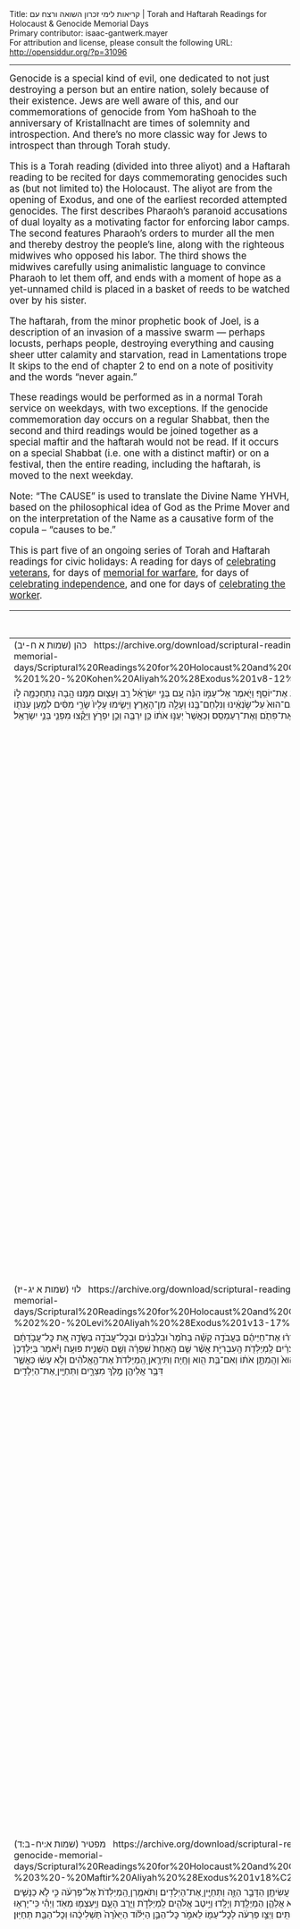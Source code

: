 <html>
<head></head>
<body>
Title: קריאות לימי זכרון השואה ורצח עם | Torah and Haftarah Readings for Holocaust & Genocide Memorial Days<br />
Primary contributor: isaac-gantwerk.mayer<br />
For attribution and license, please consult the following URL: <a href="http://opensiddur.org/?p=31096">http://opensiddur.org/?p=31096</a>
<p />
<hr />

<div class="english" style="font-size: 1.2em;">
Genocide is a special kind of evil, one dedicated to not just destroying a person but an entire nation, solely because of their existence. Jews are well aware of this, and our commemorations of genocide from Yom haShoah to the anniversary of Kristallnacht are times of solemnity and introspection. And there’s no more classic way for Jews to introspect than through Torah study. 

This is a Torah reading (divided into three aliyot) and a Haftarah reading to be recited for days commemorating genocides such as (but not limited to) the Holocaust. The aliyot are from the opening of Exodus, and one of the earliest recorded attempted genocides. The first describes Pharaoh’s paranoid accusations of dual loyalty as a motivating factor for enforcing labor camps. The second features Pharaoh’s orders to murder all the men and thereby destroy the people’s line, along with the righteous midwives who opposed his labor. The third shows the midwives carefully using animalistic language to convince Pharaoh to let them off, and ends with a moment of hope as a yet-unnamed child is placed in a basket of reeds to be watched over by his sister. 

The haftarah, from the minor prophetic book of Joel, is a description of an invasion of a massive swarm — perhaps locusts, perhaps people, destroying everything and causing sheer utter calamity and starvation, read in Lamentations trope It skips to the end of chapter 2 to end on a note of positivity and the words “never again.” 

These readings would be performed as in a normal Torah service on weekdays, with two exceptions. If the genocide commemoration day occurs on a regular Shabbat, then the second and third readings would be joined together as a special maftir and the haftarah would not be read. If it occurs on a special Shabbat (i.e. one with a distinct maftir) or on a festival, then the entire reading, including the haftarah, is moved to the next weekday. 

Note: “The CAUSE” is used to translate the Divine Name YHVH, based on the philosophical idea of God as the Prime Mover and on the interpretation of the Name as a causative form of the copula – “causes to be.” 

This is part five of an ongoing series of Torah and Haftarah readings for civic holidays: A reading for days of <a href="https://opensiddur.org/readings-and-sourcetexts/festival-and-fast-day-readings/secular/veterans-day-readings/torah-and-haftarah-readings-for-military-veterans-and-memorial-days-by-isaac-mayer/">celebrating veterans</a>, for days of <a href="https://opensiddur.org/readings-and-sourcetexts/festival-and-fast-day-readings/secular/memorial-day-readings/torah-and-haftarah-readings-for-memorial-day-compiled-by-isaac-gantwerk-mayer/">memorial for warfare</a>, for days of <a href="https://opensiddur.org/readings-and-sourcetexts/festival-and-fast-day-readings/secular/independence-day-us-readings/torah-and-haftarah-readings-for-the-fourth-of-july-independence-day/">celebrating independence</a>, and one for days of <a href="https://opensiddur.org/readings-and-sourcetexts/festival-and-fast-day-readings/secular/labor-day-readings/torah-and-haftarah-readings-for-days-recognizing-organized-labor-and-labor-rights-by-isaac-mayer/">celebrating the worker</a>.
</div>

<table style="margin-left: auto;margin-right: auto;" class="draggable">
<thead><tr><th id="x" style="text-align: right;">Source (Hebrew)</th><th style="text-align: left;">Translation (English)</th></tr></thead>
<tbody>
<tr><td style="vertical-align:top;">
<div class="liturgy"><span lang="he">
כהן (שמות א ח-יב)
&nbsp;
https://archive.org/download/scriptural-readings-for-holocaust-and-genocide-memorial-days/Scriptural%20Readings%20for%20Holocaust%20and%20Genocide%20Memorial%20Days%20-%201%20-%20Kohen%20Aliyah%20%28Exodus%201v8-12%29.mp3
</span></div></td>
 
<td style="vertical-align:top;">
<div class="english">
Kohen: Exodus 1:8-12
</div></td></tr>


<tr><td style="vertical-align:top;">
<div class="liturgy"><span lang="he">
וַיָּ֥קׇם מֶֽלֶךְ־חָדָ֖שׁ עַל־מִצְרָ֑יִם אֲשֶׁ֥ר לֹֽא־יָדַ֖ע אֶת־יוֹסֵֽף׃ וַיֹּ֖אמֶר אֶל־עַמּ֑וֹ הִנֵּ֗ה עַ֚ם בְּנֵ֣י יִשְׂרָאֵ֔ל רַ֥ב וְעָצ֖וּם מִמֶּֽנּוּ׃ הָ֥בָה נִֽתְחַכְּמָ֖ה ל֑וֹ פֶּן־יִרְבֶּ֗ה וְהָיָ֞ה כִּֽי־תִקְרֶ֤אנָה מִלְחָמָה֙ וְנוֹסַ֤ף גַּם־הוּא֙ עַל־שֹׂ֣נְאֵ֔ינוּ וְנִלְחַם־בָּ֖נוּ וְעָלָ֥ה מִן־הָאָֽרֶץ׃ וַיָּשִׂ֤ימוּ עָלָיו֙ שָׂרֵ֣י מִסִּ֔ים לְמַ֥עַן עַנֹּת֖וֹ בְּסִבְלֹתָ֑ם וַיִּ֜בֶן עָרֵ֤י מִסְכְּנוֹת֙ לְפַרְעֹ֔ה אֶת־פִּתֹ֖ם וְאֶת־רַעַמְסֵֽס׃ וְכַאֲשֶׁר֙ יְעַנּ֣וּ אֹת֔וֹ כֵּ֥ן יִרְבֶּ֖ה וְכֵ֣ן יִפְרֹ֑ץ וַיָּקֻ֕צוּ מִפְּנֵ֖י בְּנֵ֥י יִשְׂרָאֵֽל׃
</span></div></td>
 
<td style="vertical-align:top;">
<div class="english">
And a new king arose over Egypt who had not known Joseph. And he said to his people, “Look, the people of the children of Israel are too numerous and strong for us. Come, let’s be cunning about them, lest they multiply, and if war is called it would join with our rivals as a fifth column and leave the land.” And they placed over them gang overseers in order to oppress them with their labors, and they build fortress cities for Pharaoh, Pithom and Ra’amses. And when they were oppressing them, yet they grew and yet they spread, and the [Egyptians] loathed the children of Israel.
</div></td></tr>


<tr><td style="vertical-align:top;">
<div class="liturgy"><span lang="he">
לוי (שמות א יג-יז)
&nbsp;
https://archive.org/download/scriptural-readings-for-holocaust-and-genocide-memorial-days/Scriptural%20Readings%20for%20Holocaust%20and%20Genocide%20Memorial%20Days%20-%202%20-%20Levi%20Aliyah%20%28Exodus%201v13-17%29.mp3
</span></div></td>
 
<td style="vertical-align:top;">
<div class="english">
Levi: Exodus 1:13-17
</div></td></tr>


<tr><td style="vertical-align:top;">
<div class="liturgy"><span lang="he">
וַיַּעֲבִ֧דוּ מִצְרַ֛יִם אֶת־בְּנֵ֥י יִשְׂרָאֵ֖ל בְּפָֽרֶךְ׃ וַיְמָרְר֨וּ אֶת־חַיֵּיהֶ֜ם בַּעֲבֹדָ֣ה קָשָׁ֗ה בְּחֹ֙מֶר֙ וּבִלְבֵנִ֔ים וּבְכׇל־עֲבֹדָ֖ה בַּשָּׂדֶ֑ה אֵ֚ת כׇּל־עֲבֹ֣דָתָ֔ם אֲשֶׁר־עָבְד֥וּ בָהֶ֖ם בְּפָֽרֶךְ׃ וַיֹּ֙אמֶר֙ מֶ֣לֶךְ מִצְרַ֔יִם לַֽמְיַלְּדֹ֖ת הָֽעִבְרִיֹּ֑ת אֲשֶׁ֨ר שֵׁ֤ם הָֽאַחַת֙ שִׁפְרָ֔ה וְשֵׁ֥ם הַשֵּׁנִ֖ית פּוּעָֽה׃ וַיֹּ֗אמֶר בְּיַלֶּדְכֶן֙ אֶת־הָֽעִבְרִיּ֔וֹת וּרְאִיתֶ֖ן עַל־הָאׇבְנָ֑יִם אִם־בֵּ֥ן הוּא֙ וַהֲמִתֶּ֣ן אֹת֔וֹ וְאִם־בַּ֥ת הִ֖וא וָחָֽיָה׃ וַתִּירֶ֤אןָ הַֽמְיַלְּדֹת֙ אֶת־הָ֣אֱלֹהִ֔ים וְלֹ֣א עָשׂ֔וּ כַּאֲשֶׁ֛ר דִּבֶּ֥ר אֲלֵיהֶ֖ן מֶ֣לֶךְ מִצְרָ֑יִם וַתְּחַיֶּ֖יןָ אֶת־הַיְלָדִֽים׃
</span></div></td>
 
<td style="vertical-align:top;">
<div class="english">
And Egypt, they worked the children of Israel harshly. And they embittered their lives with hard labor, with mortar and bricks and all fieldwork, all the labor that they did for them was harsh. And the king of Egypt said to the Hebrew midwives — of whom one was named Shifra and the other was named Pu’a. And he said, “When you are birthing the Hebrews, look at the pair of stones; if it is a boy kill him, and if it is a girl she may live.” And the midwives feared God and did not do as the king of Egypt told them, and let the boys live.
</div></td></tr>


<tr><td style="vertical-align:top;">
<div class="liturgy"><span lang="he">
מפטיר (שמות א:יח-ב:ד)
&nbsp;
https://archive.org/download/scriptural-readings-for-holocaust-and-genocide-memorial-days/Scriptural%20Readings%20for%20Holocaust%20and%20Genocide%20Memorial%20Days%20-%203%20-%20Maftir%20Aliyah%20%28Exodus%201v18%C2%B72%204%29.mp3
</span></div></td>
 
<td style="vertical-align:top;">
<div class="english">
Maftir: Exodus 1:18-2:4
</div></td></tr>


<tr><td style="vertical-align:top;">
<div class="liturgy"><span lang="he">
וַיִּקְרָ֤א מֶֽלֶךְ־מִצְרַ֙יִם֙ לַֽמְיַלְּדֹ֔ת וַיֹּ֣אמֶר לָהֶ֔ן מַדּ֥וּעַ עֲשִׂיתֶ֖ן הַדָּבָ֣ר הַזֶּ֑ה וַתְּחַיֶּ֖יןָ אֶת־הַיְלָדִֽים׃ וַתֹּאמַ֤רְןָ הַֽמְיַלְּדֹת֙ אֶל־פַּרְעֹ֔ה כִּ֣י לֹ֧א כַנָּשִׁ֛ים הַמִּצְרִיֹּ֖ת הָֽעִבְרִיֹּ֑ת כִּֽי־חָי֣וֹת הֵ֔נָּה בְּטֶ֨רֶם תָּב֧וֹא אֲלֵהֶ֛ן הַמְיַלֶּ֖דֶת וְיָלָֽדוּ׃ וַיֵּ֥יטֶב אֱלֹהִ֖ים לַֽמְיַלְּדֹ֑ת וַיִּ֧רֶב הָעָ֛ם וַיַּֽעַצְמ֖וּ מְאֹֽד׃ וַיְהִ֕י כִּֽי־יָרְא֥וּ הַֽמְיַלְּדֹ֖ת אֶת־הָאֱלֹהִ֑ים וַיַּ֥עַשׂ לָהֶ֖ם בָּתִּֽים׃ וַיְצַ֣ו פַּרְעֹ֔ה לְכׇל־עַמּ֖וֹ לֵאמֹ֑ר כׇּל־הַבֵּ֣ן הַיִּלּ֗וֹד הַיְאֹ֙רָה֙ תַּשְׁלִיכֻ֔הוּ וְכׇל־הַבַּ֖ת תְּחַיּֽוּן׃    
</span></div></td>
 
<td style="vertical-align:top;">
<div class="english">
And the king of Egypt called to the midwives and said to them, “Why have you done this thing and let the boys live?” And the midwives said to Pharaoh, “For not like Egyptian women are the Hebrews, for they are beastly — by the time the midwife gets to them they have been born.” And God was good to the midwives and the people increased and grew stronger. And since the midwives feared God, God made houses for them. And Pharaoh commanded all his people and said, “Every son born, into the Nile throw him, and let only the daughters live.”
</div></td></tr>


<tr><td style="vertical-align:top;">
<div class="liturgy"><span lang="he">
וַיֵּ֥לֶךְ אִ֖ישׁ מִבֵּ֣ית לֵוִ֑י וַיִּקַּ֖ח אֶת־בַּת־לֵוִֽי׃ וַתַּ֥הַר הָאִשָּׁ֖ה וַתֵּ֣לֶד בֵּ֑ן וַתֵּ֤רֶא אֹתוֹ֙ כִּי־ט֣וֹב ה֔וּא וַֽתִּצְפְּנֵ֖הוּ שְׁלֹשָׁ֥ה יְרָחִֽים׃ וְלֹא־יָכְלָ֣ה עוֹד֮ הַצְּפִינוֹ֒ וַתִּֽקַּֽח־לוֹ֙ תֵּ֣בַת גֹּ֔מֶא וַתַּחְמְרָ֥ה בַחֵמָ֖ר וּבַזָּ֑פֶת וַתָּ֤שֶׂם בָּהּ֙ אֶת־הַיֶּ֔לֶד וַתָּ֥שֶׂם בַּסּ֖וּף עַל־שְׂפַ֥ת הַיְאֹֽר׃ וַתֵּתַצַּ֥ב אֲחֹת֖וֹ מֵרָחֹ֑ק לְדֵעָ֕ה מַה־יֵּעָשֶׂ֖ה לֽוֹ׃
</span></div></td>
 
<td style="vertical-align:top;">
<div class="english">
And a man from the house of Levi went and married a daughter of Levi. And the woman conceived and gave birth to a son, and she saw that he was good, and hid him three months. And she could not hide him any longer, and she took for him a basket of papyrus and pitched it with pitch and asphalt, and placed the boy in it, and placed it in the reeds at the bank of the Nile. And his sister stationed herself from afar to see what would become of him.
</div></td></tr>


<tr><td style="vertical-align:top;">
<div class="liturgy"><span lang="he">
הפטרה (יואל א:א-כ, יואל ב:כה-כז)
<span class="instruction" style="color: #0099ff;">מילים בכחול נקראו בניגון איכה</span>
&nbsp;
https://archive.org/download/scriptural-readings-for-holocaust-and-genocide-memorial-days/Scriptural%20Readings%20for%20Holocaust%20and%20Genocide%20Memorial%20Days%20-%204%20-%20Haftarah%20%28Joel%201v1-20%2C%202v25-27%29.mp3
</span></div></td>
 
<td style="vertical-align:top;">
<div class="english">
Haftarah: Joel 1:1-20 & 2:25-27 
<span class="instruction" style="color: #0099ff;">words in blue are read in Lamentations melody</span>
</div></td></tr>


<tr><td style="vertical-align:top;">
<div class="liturgy"><span lang="he">
דְּבַר־יְהֹוָה֙ אֲשֶׁ֣ר הָיָ֔ה אֶל־יוֹאֵ֖ל בֶּן־פְּתוּאֵֽל׃ <span style="color: #0099ff;">שִׁמְעוּ־זֹאת֙ הַזְּקֵנִ֔ים וְהַֽאֲזִ֔ינוּ כֹּ֖ל יוֹשְׁבֵ֣י הָאָ֑רֶץ הֶהָ֤יְתָה זֹּאת֙ בִּֽימֵיכֶ֔ם וְאִ֖ם בִּימֵ֥י אֲבֹתֵיכֶֽם׃ עָלֶ֖יהָ לִבְנֵיכֶ֣ם סַפֵּ֑רוּ וּבְנֵיכֶם֙ לִבְנֵיהֶ֔ם וּבְנֵיהֶ֖ם לְד֥וֹר אַחֵֽר׃ יֶ֤תֶר הַגָּזָם֙ אָכַ֣ל הָאַרְבֶּ֔ה וְיֶ֥תֶר הָאַרְבֶּ֖ה אָכַ֣ל הַיָּ֑לֶק וְיֶ֣תֶר הַיֶּ֔לֶק אָכַ֖ל הֶחָסִֽיל׃ הָקִ֤יצוּ שִׁכּוֹרִים֙ וּבְכ֔וּ וְהֵילִ֖לוּ כׇּל־שֹׁ֣תֵי יָ֑יִן עַל־עָסִ֕יס כִּ֥י נִכְרַ֖ת מִפִּיכֶֽם׃ כִּי־גוֹי֙ עָלָ֣ה עַל־אַרְצִ֔י עָצ֖וּם וְאֵ֣ין מִסְפָּ֑ר שִׁנָּיו֙ שִׁנֵּ֣י אַרְיֵ֔ה וּֽמְתַלְּע֥וֹת לָבִ֖יא לֽוֹ׃ שָׂ֤ם גַּפְנִי֙ לְשַׁמָּ֔ה וּתְאֵנָתִ֖י לִקְצָפָ֑ה חָשֹׂ֤ף חֲשָׂפָהּ֙ וְהִשְׁלִ֔יךְ הִלְבִּ֖ינוּ שָׂרִיגֶֽיהָ׃ אֱלִ֕י כִּבְתוּלָ֥ה חֲגֻרַת־שַׂ֖ק עַל־בַּ֥עַל נְעוּרֶֽיהָ׃ הׇכְרַ֥ת מִנְחָ֛ה וָנֶ֖סֶךְ מִבֵּ֣ית יְהֹוָ֑ה אָֽבְלוּ֙ הַכֹּ֣הֲנִ֔ים מְשָׁרְתֵ֖י יְהֹוָֽה׃ שֻׁדַּ֣ד שָׂדֶ֔ה אָבְלָ֖ה אֲדָמָ֑ה כִּ֚י שֻׁדַּ֣ד דָּגָ֔ן הוֹבִ֥ישׁ תִּיר֖וֹשׁ אֻמְלַ֥ל יִצְהָֽר׃ הֹבִ֣ישׁוּ אִכָּרִ֗ים הֵילִ֙ילוּ֙ כֹּֽרְמִ֔ים עַל־חִטָּ֖ה וְעַל־שְׂעֹרָ֑ה כִּ֥י אָבַ֖ד קְצִ֥יר שָׂדֶֽה׃ הַגֶּ֣פֶן הוֹבִ֔ישָׁה וְהַתְּאֵנָ֖ה אֻמְלָ֑לָה רִמּ֞וֹן גַּם־תָּמָ֣ר וְתַפּ֗וּחַ כׇּל־עֲצֵ֤י הַשָּׂדֶה֙ יָבֵ֔שׁוּ כִּי־הֹבִ֥ישׁ שָׂשׂ֖וֹן מִן־בְּנֵ֥י אָדָֽם׃</span>
</span></div></td>
 
<td style="vertical-align:top;">
<div class="english">
The word of the CAUSE that was of Joel son of Pethuel. <span style="color: #0099ff;">Hear this, elders, give ear, all residents of the earth, has something like this occurred in your days or the days of your ancestors? Upon your children tell it, and your children to their children, and their children to the next generation. What the cutter left, the locust has consumed; what the locust left, the larva has consumed, what the larva has left, the hopper has consumed. Wake up, drunkards, and weep, wail, all wine drinkers, for the juice cut off from your face! For a nation has arisen upon My land, vast and countless, its teeth the teeth of lions, its fangs those of the king of beasts. My vines it has made waste, My fig-trees to splinter, stripping, stripping and discarding, their tendrils made white. Lament like a maiden sackcloth-girt for the husband of her youth! Offering and libation have been cut off from the house of the CAUSE, mourn, priests, attendants to the CAUSE! Ravaged is the field, lost is the ground, for ravaged is the grain, withered is the wine, feeble is the oil! Farmworkers wither, vinedressers wail over wheat and barley, for lost is the crop of the field. The vine withers, the fig-tree is feeble, pomegranate, date, and apple and all the fruits of the field wither, for gladness has withered from mortals.</span> 
</div></td></tr>


<tr><td style="vertical-align:top;">
<div class="liturgy"><span lang="he">
<span style="color: #0099ff;">חִגְר֨וּ וְסִפְד֜וּ הַכֹּהֲנִ֗ים הֵילִ֙ילוּ֙ מְשָׁרְתֵ֣י מִזְבֵּ֔חַ בֹּ֚אוּ לִ֣ינוּ בַשַּׂקִּ֔ים מְשָׁרְתֵ֖י אֱלֹהָ֑י כִּ֥י נִמְנַ֛ע מִבֵּ֥ית אֱלֹהֵיכֶ֖ם מִנְחָ֥ה וָנָֽסֶךְ׃ קַדְּשׁוּ־צוֹם֙ קִרְא֣וּ עֲצָרָ֔ה אִסְפ֣וּ זְקֵנִ֗ים כֹּ֚ל יֹשְׁבֵ֣י הָאָ֔רֶץ בֵּ֖ית יְהֹוָ֣ה אֱלֹהֵיכֶ֑ם וְזַעֲק֖וּ אֶל־יְהֹוָֽה׃ אֲהָ֖הּ לַיּ֑וֹם כִּ֤י קָרוֹב֙ י֣וֹם יְהֹוָ֔ה וּכְשֹׁ֖ד מִשַּׁדַּ֥י יָבֽוֹא׃ הֲל֛וֹא נֶ֥גֶד עֵינֵ֖ינוּ אֹ֣כֶל נִכְרָ֑ת מִבֵּ֥ית אֱלֹהֵ֖ינוּ שִׂמְחָ֥ה וָגִֽיל׃ עָבְשׁ֣וּ פְרֻד֗וֹת תַּ֚חַת מֶגְרְפֹ֣תֵיהֶ֔ם נָשַׁ֙מּוּ֙ אֹֽצָר֔וֹת נֶהֶרְס֖וּ מַמְּגֻר֑וֹת כִּ֥י הֹבִ֖ישׁ דָּגָֽן׃ מַה־נֶּאֶנְחָ֣ה בְהֵמָ֗ה נָבֹ֙כוּ֙ עֶדְרֵ֣י בָקָ֔ר כִּ֛י אֵ֥ין מִרְעֶ֖ה לָהֶ֑ם גַּם־עֶדְרֵ֥י הַצֹּ֖אן נֶאְשָֽׁמוּ׃ אֵלֶ֥יךָ יְהֹוָ֖ה אֶקְרָ֑א כִּ֣י אֵ֗שׁ אָֽכְלָה֙ נְא֣וֹת מִדְבָּ֔ר וְלֶ֣הָבָ֔ה לִהֲטָ֖ה כׇּל־עֲצֵ֥י הַשָּׂדֶֽה׃ גַּם־בַּהֲמ֥וֹת שָׂדֶ֖ה תַּעֲר֣וֹג אֵלֶ֑יךָ כִּ֤י יָֽבְשׁוּ֙ אֲפִ֣יקֵי מָ֔יִם וְאֵ֕שׁ אָכְלָ֖ה נְא֥וֹת הַמִּדְבָּֽר׃</span>
</span></div></td>
 
<td style="vertical-align:top;">
<div class="english">
<span style="color: #0099ff;">Gird yourselves and mourn, priests, wail, attendants to the altar, come, abide in sackcloth, attendants of my God, for offering and libation have been held back from the house of my God. Sanctify a fast, call an assembly, gather the elders, all residents of the earth, the house of the CAUSE your God, and shout to the CAUSE! Alas for the day, for the day of the CAUSE is near, like robbery from the Enough One it will come. Isn’t it before our eyes — food cut off, joy and celebration from the house of our God? The seeds have wasted under their hoes, the granaries are empty, the storehouses are in ruins, for the new grain has withered. How the animals moan — the herds of cattle are bewildered, for there is no pasture for them, and the flocks of sheep are desolate.  To You, CAUSE, I call, for fire has consumed the desert pastures, and flame burned all the trees of the field. Even the animals of the field call out to You, for the water springs are dried up, and fire has consumed the desert pastures.</span>
</div></td></tr>


<tr><td style="vertical-align:top;">
<div class="liturgy"><span lang="he">
וְשִׁלַּמְתִּ֤י לָכֶם֙ אֶת־הַשָּׁנִ֔ים אֲשֶׁר֙ אָכַ֣ל הָאַרְבֶּ֔ה הַיֶּ֖לֶק וְהֶחָסִ֣יל וְהַגָּזָ֑ם חֵילִי֙ הַגָּד֔וֹל אֲשֶׁ֥ר שִׁלַּ֖חְתִּי בָּכֶֽם׃ וַאֲכַלְתֶּ֤ם אָכוֹל֙ וְשָׂב֔וֹעַ וְהִלַּלְתֶּ֗ם אֶת־שֵׁ֤ם יְהֹוָה֙ אֱלֹ֣הֵיכֶ֔ם אֲשֶׁר־עָשָׂ֥ה עִמָּכֶ֖ם לְהַפְלִ֑יא וְלֹא־יֵבֹ֥שׁוּ עַמִּ֖י לְעוֹלָֽם׃ וִידַעְתֶּ֗ם כִּ֣י בְקֶ֤רֶב יִשְׂרָאֵל֙ אָ֔נִי וַאֲנִ֛י יְהֹוָ֥ה אֱלֹהֵיכֶ֖ם וְאֵ֣ין ע֑וֹד וְלֹֽא־יֵבֹ֥שׁוּ עַמִּ֖י לְעוֹלָֽם׃
</span></div></td>
 
<td style="vertical-align:top;">
<div class="english">
Yet I will repay you for the years that the locust, the larva, the hopper, and the cutter consumed, the massive army that I sent before you. And you will eat food and be sated and praise the name of the CAUSE your God, who has done wonders for you, and my people will be no more ashamed. And they will know that I am in the midst of Israel, and I am the CAUSE your God and there is no other, and my people will never be ashamed again.
</div></td></tr>
</tbody></table>

<hr />

&nbsp;
</body>
</html>